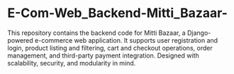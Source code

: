 # E-Com-Web_Backend-Mitti_Bazaar-
This repository contains the backend code for Mitti Bazaar, a Django-powered e-commerce web application. It supports user registration and login, product listing and filtering, cart and checkout operations, order management, and third-party payment integration. Designed with scalability, security, and modularity in mind.
